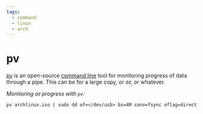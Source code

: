 ```yaml
---
tags:
  - command
  - linux
  - arch
---
```

# pv

[pv](https://linux.die.net/man/1/pv) is an open-source [command line](Command%20Line) tool for monitoring progress of data through a pipe. This can be for a large copy, or `dd`, or whatever.

*Monitoring `dd` progress with `pv`:*
```shell
pv archlinux.iso | sudo dd of=</dev/usb> bs=4M conv=fsync oflag=direct
```

